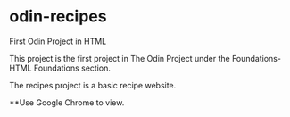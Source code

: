 # odin-recipes
First Odin Project in HTML

This project is the first project in The Odin Project under the Foundations-HTML Foundations section.

The recipes project is a basic recipe website.

**Use Google Chrome to view.